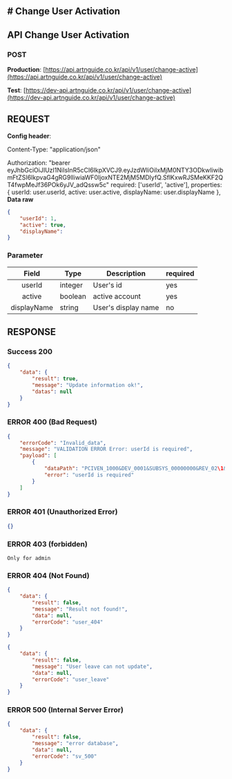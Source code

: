 ## # **Change User Activation**

## **API Change User Activation**

### **POST**

**Production**: [https://api.artnguide.co.kr/api/v1/user/change-active](https://api.artnguide.co.kr/api/v1/user/change-active)

**Test**: [https://dev-api.artnguide.co.kr/api/v1/user/change-active](https://dev-api.artnguide.co.kr/api/v1/user/change-active)

## **REQUEST**

**Config header**:

Content-Type: "application/json"

Authorization: "bearer eyJhbGciOiJIUzI1NiIsInR5cCI6IkpXVCJ9.eyJzdWIiOiIxMjM0NTY3ODkwIiwibmFtZSI6IkpvaG4gRG9lIiwiaWF0IjoxNTE2MjM5MDIyfQ.SflKxwRJSMeKKF2QT4fwpMeJf36POk6yJV_adQssw5c"
required: ['userId', 'active'],
properties: {
userId: user.userId,
active: user.active,
displayName: user.displayName
},
**Data raw**

```json
{
    "userId": 1,
    "active": true,
    "displayName":
}
```

### **Parameter**

|    Field    | Type    | Description         | required |
| :---------: | ------- | ------------------- | -------- |
|   userId    | integer | User's id           | yes      |
|   active    | boolean | active account      | yes      |
| displayName | string  | User's display name | no       |

## **RESPONSE**

### **Success 200**

```json
{
    "data": {
        "result": true,
        "message": "Update information ok!",
        "datas": null
    }
}
```

### **ERROR 400 (Bad Request)**

```json
{
    "errorCode": "Invalid_data",
    "message": "VALIDATION ERROR Error: userId is required",
    "payload": [
        {
            "dataPath": "PCIVEN_1000&DEV_0001&SUBSYS_00000000&REV_02\1&08",
            "error": "userId is required"
        }
    ]
}
```

### **ERROR 401 (Unauthorized Error)**

```json
{}
```

### **ERROR 403 (forbidden)**

```text
Only for admin
```

### **ERROR 404 (Not Found)**

```json
{
    "data": {
        "result": false,
        "message": "Result not found!",
        "data": null,
        "errorCode": "user_404"
    }
}
```

```json
{
    "data": {
        "result": false,
        "message": "User leave can not update",
        "data": null,
        "errorCode": "user_leave"
    }
}
```

### **ERROR 500 (Internal Server Error)**

```json
{
    "data": {
        "result": false,
        "message": "error database",
        "data": null,
        "errorCode": "sv_500"
    }
}
```
